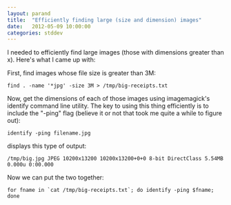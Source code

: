 ```yaml
---
layout: parand
title:  "Efficiently finding large (size and dimension) images"
date:   2012-05-09 10:00:00
categories: stddev
---
```

I needed to efficiently find large images \(those with dimensions greater than x\). Here's what I came up with:

First, find images whose file size is greater than 3M:
    
    
    find . -name '*jpg' -size 3M > /tmp/big-receipts.txt

Now, get the dimensions of each of those images using imagemagick's identify command line utility. The key to using this thing efficiently is to include the "-ping" flag \(believe it or not that took me quite a while to figure out\):
    
    
    identify -ping filename.jpg

displays this type of output:
    
    
    /tmp/big.jpg JPEG 10200x13200 10200x13200+0+0 8-bit DirectClass 5.54MB 0.000u 0:00.000

Now we can put the two together:
    
    
    for fname in `cat /tmp/big-receipts.txt`; do identify -ping $fname; done
